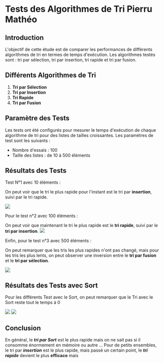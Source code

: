 # Tests des Algorithmes de Tri Pierru Mathéo

## Introduction
L'objectif de cette étude est de comparer les performances de différents algorithmes de tri en termes de temps d'exécution. Les algorithmes testés sont : tri par sélection, tri par insertion, tri rapide et tri par fusion.

## Différents Algorithmes de Tri
1. **Tri par Sélection**
2. **Tri par Insertion**
3. **Tri Rapide**
4. **Tri par Fusion**


## Paramètre des Tests
Les tests ont été configurés pour mesurer le temps d'exécution de chaque algorithme de tri pour des listes de tailles croissantes. Les paramètres de test sont les suivants :
- Nombre d'essais : 100
- Taille des listes : de 10 à 500 éléments


## Résultats des Tests

Test N°1 avec 10 éléments :

On peut voir que le tri le plus rapide pour l'instant est le tri par **insertion**, suivi par le tri rapide.

![](/Images_test/Figure_1.png )

Pour le test n°2 avec 100 éléments :

On peut voir que maintenant le tri le plus rapide est le **tri rapide**, suivi par le **tri par insertion**.
![](/Images_test/Figure_2.png)


Enfin, pour le test n°3 avec 500 éléments :

On peut remarquer que les tris les plus rapides n'ont pas changé, mais pour les tris les plus lents, on peut observer une inversion entre le **tri par fusion** et le **tri par sélection**.

![](/Images_test/Figure_3.png)


## Résultats des Tests avec Sort 

Pour les différents Test avec le Sort, on peut remarquer que le Tri avec le Sort reste tout le temps à 0


![](/Images_test/Figure_5.png) ![](/Images_test/Figure_4.png)


## Conclusion

En général, le ***tri par Sort*** est le plus rapide mais on ne sait pas si il consomme énormement en mémoire ou autre ... Pour de petits ensembles, le tri par ***insertion*** est le plus rapide, mais passé un certain point, le ***tri rapide*** devient le plus **efficace** mais 

